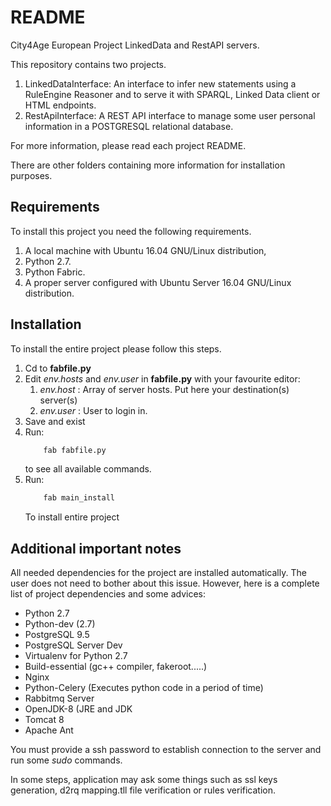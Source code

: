 # README #

City4Age European Project LinkedData and RestAPI servers.

This repository contains two projects. 

1. LinkedDataInterface: An interface to infer new statements using a RuleEngine Reasoner and to serve it with SPARQL, Linked Data client or HTML endpoints.
2. RestApiInterface: A REST API interface to manage some user personal information in a POSTGRESQL relational database.

For more information, please read each project README.

There are other folders containing more information for installation purposes.

Requirements
-------------

To install this project you need the following requirements.

1. A local machine with Ubuntu 16.04 GNU/Linux distribution,
2. Python 2.7.
3. Python Fabric.
4. A proper server configured with Ubuntu Server 16.04 GNU/Linux distribution.


Installation
--------------

To install the entire project please follow this steps.

1. Cd to **fabfile.py**
2. Edit _env.hosts_ and _env.user_ in **fabfile.py** with your favourite editor:
    1. _env.host_ : Array of server hosts. Put here your destination(s) server(s)
    2. _env.user_ : User to login in.
3. Save and exist
4. Run:
    ```bash
        fab fabfile.py
    ```
    to see all available commands.
5. Run:
    ```bash
        fab main_install
    ```
    To install entire project


Additional important notes
-----------------------------

All needed dependencies for the project are installed automatically. The user does not need to bother about this issue. However, here is a complete list of project dependencies and some advices:

* Python 2.7
* Python-dev (2.7)
* PostgreSQL 9.5
* PostgreSQL Server Dev
* Virtualenv  for Python 2.7
* Build-essential (gc++ compiler, fakeroot.....)
* Nginx
* Python-Celery (Executes python code in a period of time)
* Rabbitmq Server
* OpenJDK-8 (JRE and JDK
* Tomcat 8
* Apache Ant

You must provide a ssh password to establish connection to the server and run some
_sudo_ commands.

In some steps, application may ask some things such as ssl keys generation, d2rq mapping.tll
file verification or rules verification.
